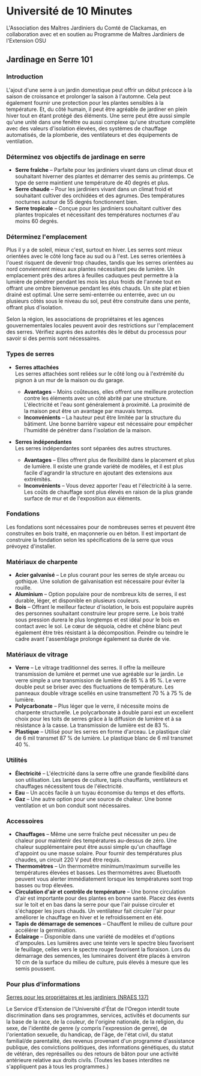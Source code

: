 # Université de 10 Minutes  
L'Association des Maîtres Jardiniers du Comté de Clackamas, en collaboration avec et en soutien au Programme de Maîtres Jardiniers de l'Extension OSU  

## Jardinage en Serre 101  

### Introduction  
L'ajout d'une serre à un jardin domestique peut offrir un début précoce à la saison de croissance et prolonger la saison à l'automne. Cela peut également fournir une protection pour les plantes sensibles à la température. Et, du côté humain, il peut être agréable de jardiner en plein hiver tout en étant protégé des éléments. Une serre peut être aussi simple qu'une unité dans une fenêtre ou aussi complexe qu'une structure complète avec des valeurs d'isolation élevées, des systèmes de chauffage automatisés, de la plomberie, des ventilateurs et des équipements de ventilation.  

### Déterminez vos objectifs de jardinage en serre  
- **Serre fraîche** – Parfaite pour les jardiniers vivant dans un climat doux et souhaitant hiverner des plantes et démarrer des semis au printemps. Ce type de serre maintient une température de 40 degrés et plus.  
- **Serre chaude** – Pour les jardiniers vivant dans un climat froid et souhaitant cultiver des orchidées et des agrumes. Des températures nocturnes autour de 55 degrés fonctionnent bien.  
- **Serre tropicale** – Conçue pour les jardiniers souhaitant cultiver des plantes tropicales et nécessitant des températures nocturnes d'au moins 60 degrés.  

### Déterminez l'emplacement  
Plus il y a de soleil, mieux c'est, surtout en hiver. Les serres sont mieux orientées avec le côté long face au sud ou à l'est. Les serres orientées à l'ouest risquent de devenir trop chaudes, tandis que les serres orientées au nord conviennent mieux aux plantes nécessitant peu de lumière. Un emplacement près des arbres à feuilles caduques peut permettre à la lumière de pénétrer pendant les mois les plus froids de l'année tout en offrant une ombre bienvenue pendant les étés chauds. Un site plat et bien drainé est optimal. Une serre semi-enterrée ou enterrée, avec un ou plusieurs côtés sous le niveau du sol, peut être construite dans une pente, offrant plus d'isolation.  

Selon la région, les associations de propriétaires et les agences gouvernementales locales peuvent avoir des restrictions sur l'emplacement des serres. Vérifiez auprès des autorités dès le début du processus pour savoir si des permis sont nécessaires.  

### Types de serres  
- **Serres attachées**  
  Les serres attachées sont reliées sur le côté long ou à l'extrémité du pignon à un mur de la maison ou du garage.  
  - **Avantages** – Moins coûteuses, elles offrent une meilleure protection contre les éléments avec un côté abrité par une structure. L'électricité et l'eau sont généralement à proximité. La proximité de la maison peut être un avantage par mauvais temps.  
  - **Inconvénients** – La hauteur peut être limitée par la structure du bâtiment. Une bonne barrière vapeur est nécessaire pour empêcher l'humidité de pénétrer dans l'isolation de la maison.  

- **Serres indépendantes**  
  Les serres indépendantes sont séparées des autres structures.  
  - **Avantages** – Elles offrent plus de flexibilité dans le placement et plus de lumière. Il existe une grande variété de modèles, et il est plus facile d'agrandir la structure en ajoutant des extensions aux extrémités.  
  - **Inconvénients** – Vous devez apporter l'eau et l'électricité à la serre. Les coûts de chauffage sont plus élevés en raison de la plus grande surface de mur et de l'exposition aux éléments.  

### Fondations  
Les fondations sont nécessaires pour de nombreuses serres et peuvent être construites en bois traité, en maçonnerie ou en béton. Il est important de construire la fondation selon les spécifications de la serre que vous prévoyez d'installer.  

### Matériaux de charpente  
- **Acier galvanisé** – Le plus courant pour les serres de style arceau ou gothique. Une solution de galvanisation est nécessaire pour éviter la rouille.  
- **Aluminium** – Option populaire pour de nombreux kits de serres, il est durable, léger, et disponible en plusieurs couleurs.  
- **Bois** – Offrant le meilleur facteur d'isolation, le bois est populaire auprès des personnes souhaitant construire leur propre serre. Le bois traité sous pression durera le plus longtemps et est idéal pour le bois en contact avec le sol. Le cœur de séquoia, cèdre et chêne blanc peut également être très résistant à la décomposition. Peindre ou teindre le cadre avant l'assemblage prolonge également sa durée de vie.  

### Matériaux de vitrage  
- **Verre** – Le vitrage traditionnel des serres. Il offre la meilleure transmission de lumière et permet une vue agréable sur le jardin. Le verre simple a une transmission de lumière de 85 % à 95 %. Le verre double peut se briser avec des fluctuations de température. Les panneaux double vitrage scellés en usine transmettent 70 % à 75 % de lumière.  
- **Polycarbonate** – Plus léger que le verre, il nécessite moins de charpente structurelle. Le polycarbonate à double paroi est un excellent choix pour les toits de serres grâce à la diffusion de lumière et à sa résistance à la casse. La transmission de lumière est de 83 %.  
- **Plastique** – Utilisé pour les serres en forme d'arceau. Le plastique clair de 6 mil transmet 87 % de lumière. Le plastique blanc de 6 mil transmet 40 %.  

### Utilités  
- **Électricité** – L'électricité dans la serre offre une grande flexibilité dans son utilisation. Les lampes de culture, tapis chauffants, ventilateurs et chauffages nécessitent tous de l'électricité.  
- **Eau** – Un accès facile à un tuyau économise du temps et des efforts.  
- **Gaz** – Une autre option pour une source de chaleur. Une bonne ventilation et un bon conduit sont nécessaires.  

### Accessoires  
- **Chauffages** – Même une serre fraîche peut nécessiter un peu de chaleur pour maintenir des températures au-dessus de zéro. Une chaleur supplémentaire peut être aussi simple qu'un chauffage d'appoint ou une masse solaire. Pour fournir des températures plus chaudes, un circuit 220 V peut être requis.  
- **Thermomètres** – Un thermomètre minimum/maximum surveille les températures élevées et basses. Les thermomètres avec Bluetooth peuvent vous alerter immédiatement lorsque les températures sont trop basses ou trop élevées.  
- **Circulation d'air et contrôle de température** – Une bonne circulation d'air est importante pour des plantes en bonne santé. Placez des évents sur le toit et en bas dans la serre pour que l'air puisse circuler et s'échapper les jours chauds. Un ventilateur fait circuler l'air pour améliorer le chauffage en hiver et le refroidissement en été.  
- **Tapis de démarrage de semences** – Chauffent le milieu de culture pour accélérer la germination.  
- **Éclairage** – Disponible dans une variété de modèles et d'options d'ampoules. Les lumières avec une teinte vers le spectre bleu favorisent le feuillage, celles vers le spectre rouge favorisent la floraison. Lors du démarrage des semences, les luminaires doivent être placés à environ 10 cm de la surface du milieu de culture, puis élevés à mesure que les semis poussent.  

### Pour plus d'informations  
[Serres pour les propriétaires et les jardiniers (NRAES 137)](https://ecommons.cornell.edu/items/5df07397-71e4-465d-b90f-4ed9032fb301)  

Le Service d'Extension de l'Université d'État de l'Oregon interdit toute discrimination dans ses programmes, services, activités et documents sur la base de la race, de la couleur, de l'origine nationale, de la religion, du sexe, de l'identité de genre (y compris l'expression de genre), de l'orientation sexuelle, du handicap, de l'âge, de l'état civil, du statut familial/de parentalité, des revenus provenant d'un programme d'assistance publique, des convictions politiques, des informations génétiques, du statut de vétéran, des représailles ou des retours de bâton pour une activité antérieure relative aux droits civils. (Toutes les bases interdites ne s'appliquent pas à tous les programmes.)